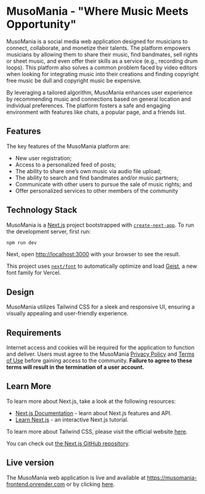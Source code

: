 # MusoMania - "Where Music Meets Opportunity"

MusoMania is a social media web application designed for musicians to connect, collaborate, and monetize their talents. The platform empowers musicians by allowing them to share their music, find bandmates, sell rights or sheet music, and even offer their skills as a service (e.g., recording drum loops). This platform also solves a common problem faced by video editors when looking for integrating music into their creations and finding copyright free music be dull and copyright music be expensive. 

By leveraging a tailored algorithm, MusoMania enhances user experience by recommending music and connections based on general location and individual preferences. The platform fosters a safe and engaging environment with features like chats, a popular page, and a friends list.

## Features

The key features of the MusoMania platform are:

- New user registration;
- Access to a personalized feed of posts;
- The ability to share one’s own music via audio file upload;
- The ability to search and find bandmates and/or music partners;
- Communicate with other users to pursue the sale of music rights; and
- Offer personalized services to other members of the community

## Technology Stack

MusoMania is a [Next.js](https://nextjs.org) project bootstrapped with [`create-next-app`](https://nextjs.org/docs/app/api-reference/cli/create-next-app). To run the development server, first run:

```bash
npm run dev
```

Next, open [http://localhost:3000](http://localhost:3000) with your browser to see the result.

This project uses [`next/font`](https://nextjs.org/docs/app/building-your-application/optimizing/fonts) to automatically optimize and load [Geist](https://vercel.com/font), a new font family for Vercel.

## Design

MusoMania utilizes Tailwind CSS for a sleek and responsive UI, ensuring a visually appealing and user-friendly experience.

## Requirements

Internet access and cookies will be required for the application to function and deliver. Users must agree to the MusoMania [Privacy Policy](https://www.musomania.ca/privacy-policy) and [Terms of Use](https://www.musomania.ca/terms-of-use) before gaining access to the community. **Failure to agree to these terms will result in the termination of a user account.**

## Learn More

To learn more about Next.js, take a look at the following resources:

- [Next.js Documentation](https://nextjs.org/docs) - learn about Next.js features and API.
- [Learn Next.js](https://nextjs.org/learn) - an interactive Next.js tutorial.

To learn more about Tailwind CSS, please visit the official website [here](https://tailwindcss.com/).

You can check out [the Next.js GitHub repository](https://github.com/vercel/next.js).

## Live version

The MusoMania web application is live and available at https://musomania-frontend.onrender.com or by clicking [here](https://musomania-frontend.onrender.com).
